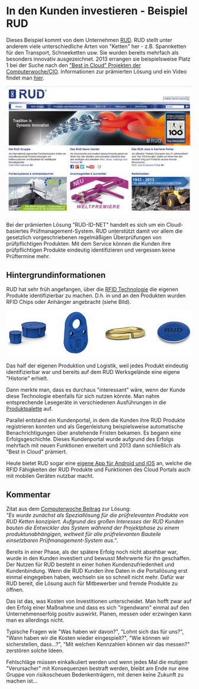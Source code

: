 # In den Kunden investieren - Beispiel RUD

Dieses Beispiel kommt von dem Unternehmen [RUD](https://www.rud.com). RUD stellt unter anderem viele unterschiedliche Arten von "Ketten" her - z.B. Spannketten für den Transport, Schneeketten usw. Sie wurden bereits mehrfach als besonders innovativ ausgezeichnet. 2013 errangen sie beispielsweise Platz 1 bei der Suche nach den ["Best in Cloud" Projekten der Computerwoche/CIO](https://www.cio.de/a/die-besten-cloud-projekte-2013,2938689). Informationen zur prämierten Lösung und ein Video findet man [hier](https://www.computerwoche.de/a/pruefservice-rud-id-net-schafft-mehrwert-fuer-rud-ketten,2545719). 

![RUD Portal](7_rud_portal.jpg)

Bei der prämierten Lösung "RUD-ID-NET" handelt es sich um ein Cloud-basiertes Prüfmanagement-System. RUD unterstützt damit vor allem die gesetzlich vorgeschriebenen regelmäßigen Überprüfungen von prüfpflichtigen Produkten. Mit dem Service können die Kunden ihre prüfpflichtigen Produkte eindeutig identifizieren und vergessen keine Prüftermine mehr. 

## Hintergrundinformationen

RUD hat sehr früh angefangen, über die [RFID Technologie](https://de.wikipedia.org/wiki/RFID) die eigenen Produkte identifizierbar zu machen. D.h. in und an den Produkten wurden RFID Chips oder Anhänger angebracht (siehe Bild).

![RUD RFID](7_rud_rfid.jpg)

Das half der eigenen Produktion und Logistik, weil jedes Produkt eindeutig identifizierbar war und bereits auf dem RUD Werksgelände eine eigene "Historie" erhielt.

Dann merkte man, dass es durchaus "interessant" wäre, wenn der Kunde diese Technologie ebenfalls für sich nutzen könnte. Man nahm entsprechende Lesegeräte in verschiedenen Ausführungen in die [Produktpalette](https://www.rud.com/produkte/anschlagmittel-zurrmittel/rud-id-system.html) auf.

Parallel entstand ein Kundenportal, in dem die Kunden ihre RUD Produkte registrieren konnten und als Gegenleistung beispielsweise automatische Benachrichtigungen über anstehende Fristen bekamen. Es begann eine Erfolgsgeschichte. Dieses Kundenportal wurde aufgrund des Erfolgs mehrfach mit neuen Funktionen erweitert und 2013 dann schließlich als "Best in Cloud" prämiert.

Heute bietet RUD sogar eine [eigene App für Android und iOS](https://www.rud.com/produkte/anschlagmittel-zurrmittel/rud-id-system/rfid-applikation.html) an, welche die RFID Fähigkeiten der RUD Produkte und Funktionen des Cloud Portals auch mit mobilen Geräten nutzbar macht. 


## Kommentar

Zitat aus dem [Computerwoche Beitrag](https://www.computerwoche.de/a/pruefservice-rud-id-net-schafft-mehrwert-fuer-rud-ketten,2545719) zur Lösung:  
*"Es wurde zunächst als Speziallösung für die prüfrelevanten Produkte von RUD Ketten konzipiert. Aufgrund des großen Interesses der RUD Kunden bauten die Entwickler das System während der Projektphase zu einem produktunabhängigen, weltweit für alle prüfrelevanten Bauteile einsetzbaren Prüfmanagement-System aus."*.

Bereits in einer Phase, als der spätere Erfolg noch nicht absehbar war, wurde in den Kunden investiert und bewusst Mehrwerte für ihn geschaffen. Der Nutzen für RUD besteht in einer hohen Kundenzufriedenheit und Kundenbindung. Wenn die RUD Kunden ihre Daten in die Portallösung erst einmal eingegeben haben, wechseln sie so schnell nicht mehr. Dafür war RUD bereit, die Lösung auch für Mitbewerber und fremde Produkte zu öffnen.

Das ist das, was Kosten von Investitionen unterscheidet. Man hofft zwar auf den Erfolg einer Maßnahme und dass es sich "irgendwann" einmal auf den Unternehmenserfolg positiv auswirkt. Planen, messen oder erzwingen kann man es allerdings nicht. 

Typische Fragen wie "Was haben wir davon?", "Lohnt sich das für uns?", "Wann haben wir die Kosten wieder eingespielt?", "Wie können wir sicherstellen, dass...?", "Mit welchen Kennzahlen können wir das messen?" zerstören solche Ideen. 

Fehlschläge müssen einkalkuliert werden und wenn jedes Mal die mutigen "Verursacher" mit Konsequenzen bestraft werden, bleibt am Ende nur eine Gruppe von risikoscheuen Bedenkenträgern, mit denen keine Zukunft zu machen ist... 
